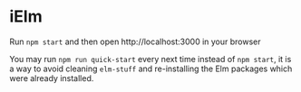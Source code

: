 # iElm

Run `npm start` and then open http://localhost:3000 in your browser

You may run `npm run quick-start` every next time instead of `npm start`, it is a way to avoid cleaning `elm-stuff` and re-installing the Elm packages which were already installed.
